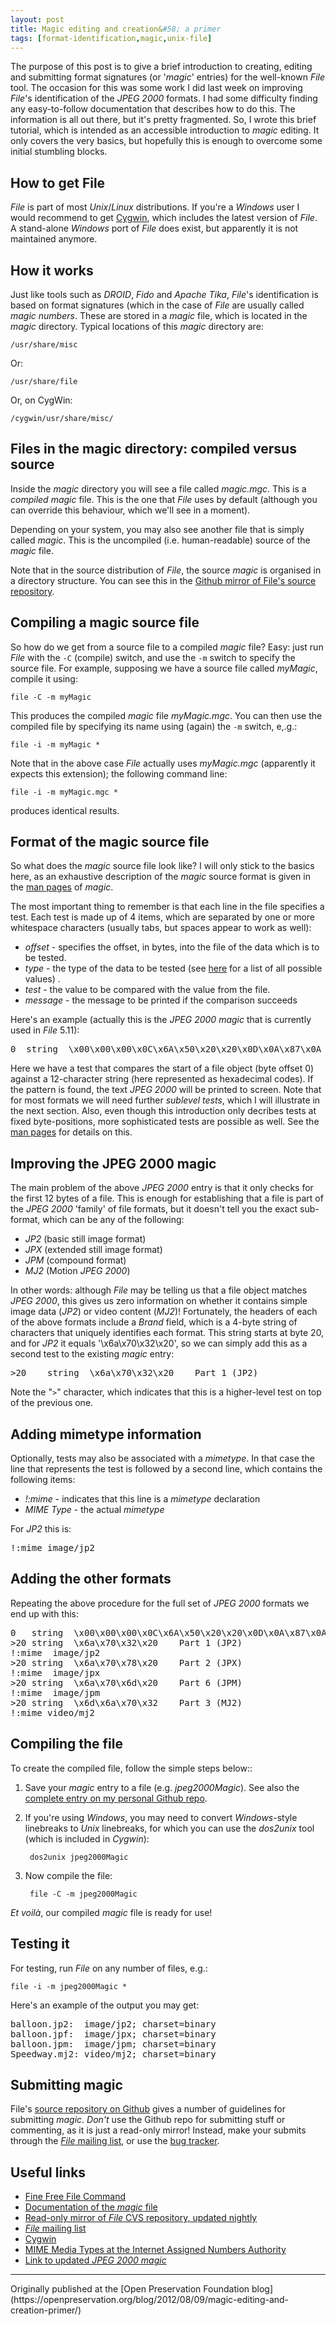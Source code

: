 ```yaml
---
layout: post
title: Magic editing and creation&#58; a primer
tags: [format-identification,magic,unix-file]
---
```


The purpose of this post is to give a brief introduction to creating, editing and submitting format signatures (or '*magic*' entries) for the well-known *File* tool. The occasion for this was some work I did last week on improving *File*'s identification of the *JPEG 2000* formats. I had some difficulty finding any easy-to-follow documentation that describes how to do this. The information is all out there, but it's pretty fragmented. So, I wrote this brief tutorial, which is intended as an accessible introduction to *magic* editing. It only covers the very basics, but hopefully this is enough to overcome some initial stumbling blocks.

<!-- more -->

## How to get File

*File* is part of most *Unix*/*Linux* distributions. If you're a *Windows* user I would recommend to get [Cygwin][cygwin], which includes the latest version of *File*. A stand-alone *Windows* port of *File* does exist, but apparently it is not maintained anymore.

## How it works

Just like tools such as *DROID*, *Fido* and *Apache Tika*, *File*'s identification is based on format signatures (which in the case of *File* are usually called *magic numbers*. These are stored in a *magic* file, which is located in the *magic* directory. Typical locations of this *magic* directory are:

    /usr/share/misc

Or:

    /usr/share/file

Or, on CygWin:

    /cygwin/usr/share/misc/

## Files in the magic directory: compiled versus source

Inside the *magic* directory you will see a file called  *magic.mgc*. This is a *compiled* *magic* file. This is the one that *File* uses by default (although you can override this behaviour, which we'll see in a moment).

Depending on your system, you may also see another file that is simply called *magic*. This is the uncompiled (i.e. human-readable) source of the *magic* file.

Note that in the source distribution of *File*, the source *magic* is organised in a directory structure. You can see this in the [Github mirror of File's source repository][magDir].

## Compiling a magic source file

So how do we get from a source file to a compiled *magic* file? Easy: just run *File* with the `-C` (compile) switch, and use the `-m` switch to specify the source file. For example, supposing we have a source file called *myMagic*, compile it using:

    file -C -m myMagic

This produces the compiled *magic* file *myMagic.mgc*. You can then use the compiled file by specifying its name using (again) the `-m` switch, e,.g.:

    file -i -m myMagic *

Note that in the above case *File* actually uses *myMagic.mgc* (apparently it expects this extension); the following command line:

    file -i -m myMagic.mgc *

produces identical results.

## Format of the magic source file

So what does the *magic* source file look like? I will only stick to the basics here, as an exhaustive description of the *magic* source format is given in the  [man pages][magicManPage] of *magic*.

The most important thing to remember is that each line in the file specifies a test. Each test is made up of 4 items, which are separated by one or more whitespace characters (usually tabs, but spaces appear to work as well):

+ *offset* - specifies the offset, in bytes, into the file of the data which is to be tested. 
+ *type* - the type of the data to be tested (see [here][magicManPage] for a list of all possible values) . 
+ *test* - the value to be compared with the value from the file.
+ *message* - the message to be printed if the comparison succeeds

Here's an example (actually this is the *JPEG 2000* *magic* that is currently used in *File* 5.11):

<pre>0	string	\x00\x00\x00\x0C\x6A\x50\x20\x20\x0D\x0A\x87\x0A	JPEG 2000</pre>

Here we have a test that compares the start of a file object (byte offset 0) against a 12-character string (here represented as hexadecimal codes). If the pattern is found, the text *JPEG 2000* will be printed to screen. Note that for most formats we will need further *sublevel tests*, which I will illustrate in the next section. Also, even though this introduction only decribes tests at fixed byte-positions, more sophisticated tests are possible as well. See the [man pages][magicManPage] for details on this.

## Improving the JPEG 2000 magic

The main problem of the above *JPEG 2000* entry is that it only checks for the first 12 bytes of a file. This is enough for establishing that a file is part of the *JPEG 2000* 'family' of file formats, but it doesn't tell you the exact sub-format, which can be any of the following:

+ *JP2* (basic still image format)
+ *JPX* (extended still image format)
+ *JPM* (compound format)
+ *MJ2* (Motion *JPEG 2000*)

In other words: although *File* may be telling us that a file object matches *JPEG 2000*, this gives us zero information on whether it contains simple image data (*JP2*) or video content (*MJ2*)! Fortunately, the headers of each of the above formats include a *Brand* field, which is a 4-byte string of characters that uniquely identifies each format. This string starts at byte 20, and for *JP2* it equals '\x6a\x70\x32\x20', so we can simply add this as a second test to the existing *magic* entry:

<pre>>20	string	\x6a\x70\x32\x20	Part 1 (JP2)</pre>

Note the "`>`" character, which indicates that this is a higher-level test on top of the previous one.

## Adding mimetype information

Optionally, tests may also be associated with a *mimetype*. In that case the line that represents the test is followed by a second line, which contains the following items:

+ *!:mime* - indicates that this line is a *mimetype* declaration
+ *MIME Type* - the actual *mimetype*

For *JP2* this is:

<pre>!:mime	image/jp2</pre>

## Adding the other formats

Repeating the above procedure for the full set of *JPEG 2000* formats we end up with this:

<pre>
0	string	\x00\x00\x00\x0C\x6A\x50\x20\x20\x0D\x0A\x87\x0A	JPEG 2000
>20	string	\x6a\x70\x32\x20	Part 1 (JP2)
!:mime	image/jp2
>20	string	\x6a\x70\x78\x20	Part 2 (JPX)
!:mime	image/jpx
>20	string	\x6a\x70\x6d\x20	Part 6 (JPM)
!:mime	image/jpm
>20	string	\x6d\x6a\x70\x32	Part 3 (MJ2)
!:mime video/mj2
</pre>

## Compiling the file

To create the compiled file, follow the simple steps below::

1. Save your *magic* entry to a file (e.g. *jpeg2000Magic*). See also the [complete entry on my personal Github repo][magicJvdK].

2. If you're using *Windows*, you may need to convert *Windows*-style linebreaks to *Unix* linebreaks, for which you can use the *dos2unix* tool (which is included in *Cygwin*):

        dos2unix jpeg2000Magic

3. Now compile the file:

        file -C -m jpeg2000Magic

*Et voilà*, our compiled *magic* file is ready for use!


## Testing it

For testing, run *File* on any number of files, e.g.:

    file -i -m jpeg2000Magic *

Here's an example of the output you may get:

<pre>
balloon.jp2:  image/jp2; charset=binary
balloon.jpf:  image/jpx; charset=binary
balloon.jpm:  image/jpm; charset=binary
Speedway.mj2: video/mj2; charset=binary
</pre>

## Submitting magic

File's [source repository on Github][githubFile] gives a number of guidelines for submitting *magic*. *Don't* use the Github repo for submitting stuff or commenting, as it is just a read-only mirror! Instead, make your submits through the [*File* mailing list][fileList], or use the [bug tracker][bugtracker].

## Useful links

+ [Fine Free File Command][ffFile]  
+ [Documentation of the *magic* file][magicManPage]  
+ [Read-only mirror of *File* CVS repository, updated nightly][githubFile]  
+ [*File* mailing list][fileList]  
+ [Cygwin][cygwin]  
+ [MIME Media Types at the Internet Assigned Numbers Authority][mimeTypes]  
+ [Link to updated *JPEG 2000* *magic*][magicJvdK]


[magDir]: https://github.com/glensc/file/tree/master/magic/Magdir
[cygwin]:http://www.cygwin.com/

[ffFile]:http://www.darwinsys.com/file/

[magicManPage]:http://manpages.ubuntu.com/manpages/precise/en/man5/magic.5.html

[mimeTypes]:http://www.iana.org/assignments/media-types/index.html
[fileList]:http://mx.gw.com/mailman/listinfo/file

[bugtracker]:http://bugs.gw.com/my_view_page.php
[magicJvdK]:https://github.com/bitsgalore/jp2kMagic/blob/master/magic/jpeg2000Magic
[githubFile]:https://github.com/glensc/file

<hr>
Originally published at the [Open Preservation Foundation blog](https://openpreservation.org/blog/2012/08/09/magic-editing-and-creation-primer/)
